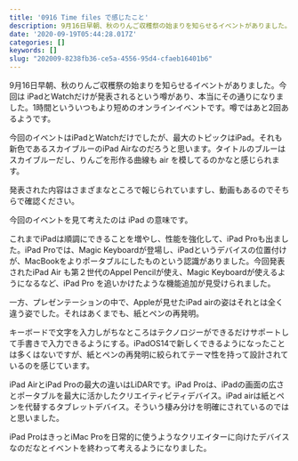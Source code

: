 ```yaml
---
title: '0916 Time files で感じたこと'
description: 9月16日早朝、秋のりんご収穫祭の始まりを知らせるイベントがありました。今回は iPadとWatchだけが発表されるという噂があり、本当にその通りになりました。1時間といういつもより短めのオンラインイベントです。噂ではあと2回あるようです。
date: '2020-09-19T05:44:28.017Z'
categories: []
keywords: []
slug: "202009-8238fb36-ce5a-4556-95d4-cfaeb16401b6"
---
```

9月16日早朝、秋のりんご収穫祭の始まりを知らせるイベントがありました。今回は iPadとWatchだけが発表されるという噂があり、本当にその通りになりました。1時間といういつもより短めのオンラインイベントです。噂ではあと2回あるようです。

今回のイベントはiPadとWatchだけでしたが、最大のトピックはiPad。それも新色であるスカイブルーのiPad Airなのだろうと思います。タイトルのブルーはスカイブルーだし、りんごを形作る曲線も air を模してるのかなと感じられます。

発表された内容はさまざまなところで報じられていますし、動画もあるのでそちらで確認ください。

今回のイベントを見て考えたのは iPad の意味です。

これまでiPadは順調にできることを増やし、性能を強化して、iPad Proも出ました。iPad Proでは、Magic Keyboardが登場し、iPadというデバイスの位置付けが、MacBookをよりポータブルにしたものという認識がありました。今回発表されたiPad Air も第２世代のAppel Pencilが使え、Magic Keyboardが使えるようになるなど、iPad Pro を追いかけたような機能追加が見受けられました。

一方、プレゼンテーションの中で、Appleが見せたiPad airの姿はそれとは全く違う姿でした。それはあくまでも、紙とペンの再発明。

キーボードで文字を入力しがちなところはテクノロジーができるだけサポートして手書きで入力できるようにする。iPadOS14で新しくできるようになったことは多くはないですが、紙とペンの再発明に絞られてテーマ性を持って設計されているのを感じています。

iPad AirとiPad Proの最大の違いはLiDARです。iPad Proは、iPadの画面の広さとポータブルを最大に活かしたクリエイティビティデバイス。iPad airは紙とペンを代替するタブレットデバイス。そういう棲み分けを明確にされているのではと思いました。

iPad ProはきっとiMac Proを日常的に使うようなクリエイターに向けたデバイスなのだなとイベントを終わって考えるようになりました。